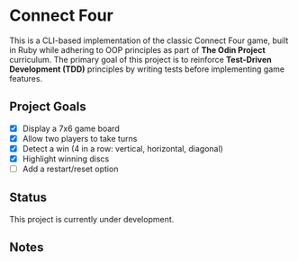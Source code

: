 # Connect Four

This is a CLI-based implementation of the classic Connect Four game, built in Ruby while adhering to OOP principles as part of **The Odin Project** curriculum. The primary goal of this project is to reinforce **Test-Driven Development (TDD)**  principles by writing tests before implementing game features.

## Project Goals

- [X] Display a 7x6 game board
- [X] Allow two players to take turns
- [X] Detect a win (4 in a row: vertical, horizontal, diagonal)
- [X] Highlight winning discs
- [ ] Add a restart/reset option

## Status

This project is currently under development.

## Notes

<!-- You can fill this in later with design thoughts, test ideas, or edge cases -->

